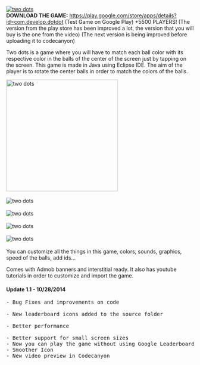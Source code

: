 <a href="https://play.google.com/store/apps/details?id=com.develop.dotdot"><img src="http://i.imgur.com/07oXoTC.png" title="two dots" /></a><br/>
<strong>DOWNLOAD THE GAME:</strong> https://play.google.com/store/apps/details?id=com.develop.dotdot (Test Game on Google Play) +5500 PLAYERS!
(The version from the play store has been improved a lot, the version that you will buy is the one from the video)
(The next version is being improved before uploading it to codecanyon)

Two dots is a game where you will have to match each ball color with its respective color in the balls of the center of the screen just by tapping on the screen. This game is made in Java using Eclipse IDE. The aim of the player is to rotate the center balls in order to match the colors of the balls.

<a href="https://www.youtube.com/watch?v=_328LpteZbw" target="_blank" ><img src="http://i.imgur.com/OWzMnaT.png" title="two dots" style="width:300px;"/></a><br/><br/>
<img src="http://i.imgur.com/fHx83D5.png"  title="two dots" /><br/><br/>
<img src="http://i.imgur.com/A0bP7tg.png"  title="two dots" /><br/><br/>
<img src="http://i.imgur.com/39v77NY.png"  title="two dots" /><br/><br/>
<img src="http://i.imgur.com/Vtpn0qp.png"  title="two dots" /><br/><br/>
You can customize all the things in this game, colors, sounds, graphics, speed of the balls, add ids...

Comes with Admob banners and interstitial ready. It also has youtube tutorials in order to customize and import the game. 

<h4>Update 1.1 - 10/28/2014</h4>
<pre>
- Bug Fixes and improvements on code</br>
- New leaderboard icons added to the source folder</br>
- Better performance</br>
- Better support for small screen sizes
- Now you can play the game without using Google Leaderboards and Achievements
- Smoother Icon
- New video preview in Codecanyon
</pre>
